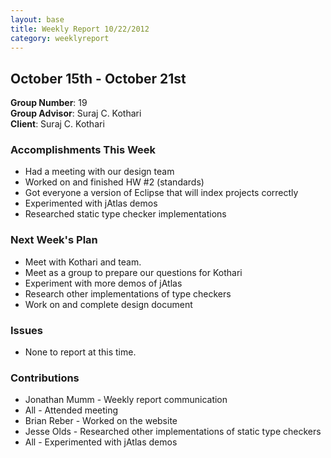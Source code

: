 ```yaml
---
layout: base
title: Weekly Report 10/22/2012
category: weeklyreport
---
```


## October 15th - October 21st

**Group Number**: 19  
**Group Advisor**: Suraj C. Kothari  
**Client**: Suraj C. Kothari

### Accomplishments This Week

* Had a meeting with our design team
* Worked on and finished HW #2 (standards)
* Got everyone a version of Eclipse that will index projects correctly
* Experimented with jAtlas demos
* Researched static type checker implementations

### Next Week's Plan

* Meet with Kothari and team.
* Meet as a group to prepare our questions for Kothari
* Experiment with more demos of jAtlas
* Research other implementations of type checkers
* Work on and complete design document

### Issues

* None to report at this time.

### Contributions

* Jonathan Mumm - Weekly report communication
* All - Attended meeting
* Brian Reber - Worked on the website
* Jesse Olds - Researched other implementations of static type checkers
* All - Experimented with jAtlas demos
